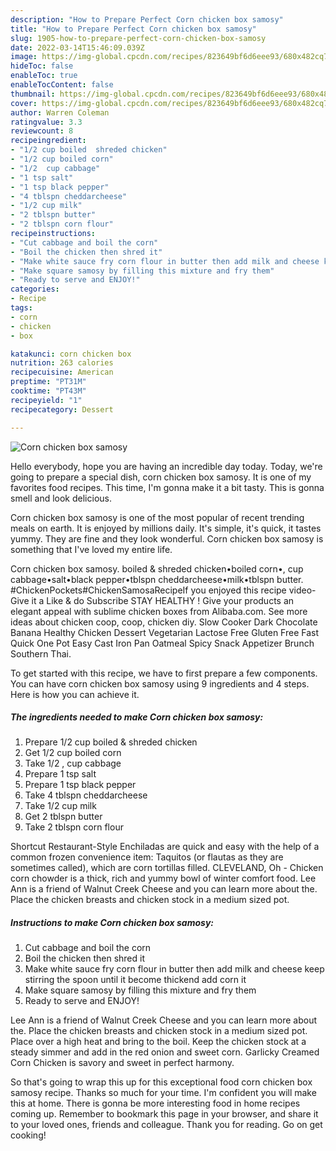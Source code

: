 ```yaml
---
description: "How to Prepare Perfect Corn chicken box samosy"
title: "How to Prepare Perfect Corn chicken box samosy"
slug: 1905-how-to-prepare-perfect-corn-chicken-box-samosy
date: 2022-03-14T15:46:09.039Z
image: https://img-global.cpcdn.com/recipes/823649bf6d6eee93/680x482cq70/corn-chicken-box-samosy-recipe-main-photo.jpg
hideToc: false
enableToc: true
enableTocContent: false
thumbnail: https://img-global.cpcdn.com/recipes/823649bf6d6eee93/680x482cq70/corn-chicken-box-samosy-recipe-main-photo.jpg
cover: https://img-global.cpcdn.com/recipes/823649bf6d6eee93/680x482cq70/corn-chicken-box-samosy-recipe-main-photo.jpg
author: Warren Coleman
ratingvalue: 3.3
reviewcount: 8
recipeingredient:
- "1/2 cup boiled  shreded chicken"
- "1/2 cup boiled corn"
- "1/2  cup cabbage"
- "1 tsp salt"
- "1 tsp black pepper"
- "4 tblspn cheddarcheese"
- "1/2 cup milk"
- "2 tblspn butter"
- "2 tblspn corn flour"
recipeinstructions:
- "Cut cabbage and boil the corn"
- "Boil the chicken then shred it"
- "Make white sauce fry corn flour in butter then add milk and cheese keep stirring the spoon until it become thickend add corn it"
- "Make square samosy by filling this mixture and fry them"
- "Ready to serve and ENJOY!"
categories:
- Recipe
tags:
- corn
- chicken
- box

katakunci: corn chicken box 
nutrition: 263 calories
recipecuisine: American
preptime: "PT31M"
cooktime: "PT43M"
recipeyield: "1"
recipecategory: Dessert

---
```



![Corn chicken box samosy](https://img-global.cpcdn.com/recipes/823649bf6d6eee93/680x482cq70/corn-chicken-box-samosy-recipe-main-photo.jpg)

Hello everybody, hope you are having an incredible day today. Today, we're going to prepare a special dish, corn chicken box samosy. It is one of my favorites food recipes. This time, I'm gonna make it a bit tasty. This is gonna smell and look delicious.

Corn chicken box samosy is one of the most popular of recent trending meals on earth. It is enjoyed by millions daily. It's simple, it's quick, it tastes yummy. They are fine and they look wonderful. Corn chicken box samosy is something that I've loved my entire life.

Corn chicken box samosy. boiled & shreded chicken•boiled corn•, cup cabbage•salt•black pepper•tblspn cheddarcheese•milk•tblspn butter. #ChickenPockets#ChickenSamosaRecipeIf you enjoyed this recipe video-Give it a Like & do Subscribe STAY HEALTHY ! Give your products an elegant appeal with sublime chicken boxes from Alibaba.com. See more ideas about chicken coop, coop, chicken diy. Slow Cooker Dark Chocolate Banana Healthy Chicken Dessert Vegetarian Lactose Free Gluten Free Fast Quick One Pot Easy Cast Iron Pan Oatmeal Spicy Snack Appetizer Brunch Southern Thai.


To get started with this recipe, we have to first prepare a few components. You can have corn chicken box samosy using 9 ingredients and 4 steps. Here is how you can achieve it.

<!--inarticleads1-->

##### The ingredients needed to make Corn chicken box samosy:

1. Prepare 1/2 cup boiled & shreded chicken
1. Get 1/2 cup boiled corn
1. Take 1/2 , cup cabbage
1. Prepare 1 tsp salt
1. Prepare 1 tsp black pepper
1. Take 4 tblspn cheddarcheese
1. Take 1/2 cup milk
1. Get 2 tblspn butter
1. Take 2 tblspn corn flour


Shortcut Restaurant-Style Enchiladas are quick and easy with the help of a common frozen convenience item: Taquitos (or flautas as they are sometimes called), which are corn tortillas filled. CLEVELAND, Oh - Chicken corn chowder is a thick, rich and yummy bowl of winter comfort food. Lee Ann is a friend of Walnut Creek Cheese and you can learn more about the. Place the chicken breasts and chicken stock in a medium sized pot. 

<!--inarticleads2-->

##### Instructions to make Corn chicken box samosy:

1. Cut cabbage and boil the corn
1. Boil the chicken then shred it
1. Make white sauce fry corn flour in butter then add milk and cheese keep stirring the spoon until it become thickend add corn it
1. Make square samosy by filling this mixture and fry them
1. Ready to serve and ENJOY!

Lee Ann is a friend of Walnut Creek Cheese and you can learn more about the. Place the chicken breasts and chicken stock in a medium sized pot. Place over a high heat and bring to the boil. Keep the chicken stock at a steady simmer and add in the red onion and sweet corn. Garlicky Creamed Corn Chicken is savory and sweet in perfect harmony. 

So that's going to wrap this up for this exceptional food corn chicken box samosy recipe. Thanks so much for your time. I'm confident you will make this at home. There is gonna be more interesting food in home recipes coming up. Remember to bookmark this page in your browser, and share it to your loved ones, friends and colleague. Thank you for reading. Go on get cooking!
